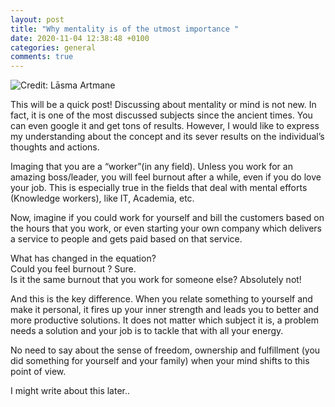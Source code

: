 ```yaml
---
layout: post
title: "Why mentality is of the utmost importance "
date: 2020-11-04 12:38:48 +0100
categories: general
comments: true
---
```


![Credit: Lāsma Artmane](https://images.unsplash.com/photo-1573590330099-d6c7355ec595?ixlib=rb-1.2.1&ixid=eyJhcHBfaWQiOjEyMDd9&auto=format&fit=crop&w=1050&q=80)

This will be a quick post! Discussing about mentality or mind is not new. In fact, it is one of the most discussed subjects since the ancient times. You can even google it and get tons of results. However, I would like to express my understanding about the concept and its sever results on the individual’s thoughts and actions.

Imaging that you are a “worker”(in any field). Unless you work for an amazing boss/leader, you will feel burnout after a while, even if you do love your job. This is especially true in the fields that deal with mental efforts (Knowledge workers), like IT, Academia, etc.

Now, imagine if you could work for yourself and bill the customers based on the hours that you work, or even starting your own company which delivers a service to people and gets paid based on that service. 

What has changed in the equation? \
Could you feel burnout ? Sure. \
Is it the same burnout that you work for someone else? Absolutely not! 

And this is the key difference. When you relate something to yourself and make it personal, it fires up your inner strength and leads you to better and more productive solutions. It does not matter which subject it is, a problem needs a solution and your job is to tackle that with all your energy.

No need to say about the sense of freedom, ownership and fulfillment (you did something for yourself and your family) when your mind shifts to this point of view.

I might write about this later..

